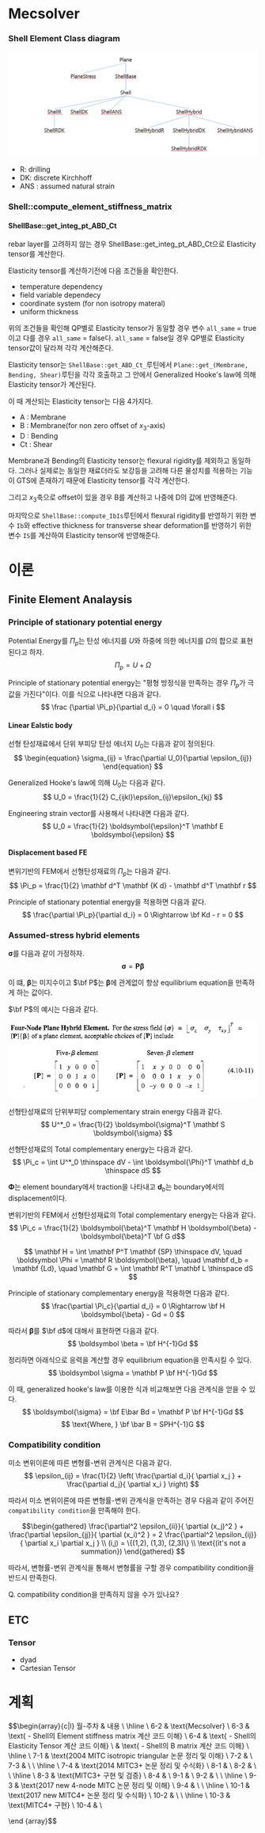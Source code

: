 # Mecsolver

### Shell Element Class diagram
<p align = "cetner">
<img src = "./image/shell class diagram.png">
</p>

* R: drilling
* DK: discrete Kirchhoff
* ANS : assumed natural strain



### Shell::compute_element_stiffness_matrix

#### ShellBase::get_integ_pt_ABD_Ct
rebar layer를 고려하지 않는 경우 ShellBase::get_integ_pt_ABD_Ct으로 Elasticity tensor를 계산한다.

Elasticity tensor를 계산하기전에 다음 조건들을 확인한다.
* temperature dependency
* field variable dependecy
* coordinate system (for non isotropy materal)
* uniform thickness

위의 조건들을 확인해 QP별로 Elasticity tensor가 동일할 경우 변수 `all_same` = true이고 다를 경우 `all_same` = false다. `all_same` = false일 경우 QP별로 Elasticity tensor값이 달라져 각각 계산해준다.

Elasticity tensor는 `ShellBase::get_ABD_Ct_`루틴에서 `Plane::get_(Membrane, Bending, Shear)`루틴을 각각 호출하고 그 안에서 Generalized Hooke's law에 의해 Elasticity tensor가 계산된다.

이 때 계산되는 Elasticity tensor는 다음 4가지다.
* A : Membrane
* B : Membrane(for non zero offset of $x_3$-axis)
* D : Bending
* Ct : Shear

Membrane과 Bending의 Elasticity tensor는 flexural rigidity를 제외하고 동일하다. 그러나 실제로는 동일한 재료더라도 보강등을 고려해 다른 물성치를 적용하는 기능이 GTS에 존재하기 때문에 Elasticity tensor를 각각 계산한다.

그리고 $x_3$축으로 offset이 있을 경우 B를 계산하고 나중에 D의 값에 반영해준다.

마지막으로 `ShellBase::compute_IbIs`루틴에서 flexural rigidity를 반영하기 위한 변수 `Ib`와 effective thickness for transverse shear deformation를 반영하기 위한 변수 `IS`를 계산하여 Elasticity tensor에 반영해준다.

# 이론
## Finite Element Analaysis
### Principle of stationary potential energy
Potential Energy를 $\Pi_p$는 탄성 에너지를 $U$와 하중에 의한 에너지를 $\Omega$의 합으로 표현된다고 하자.
$$ \Pi_p = U + \Omega $$

Principle of stationary potential energy는 "평형 방정식을 만족하는 경우 $\Pi_p$가 극값을 가진다"이다. 이를 식으로 나타내면 다음과 같다.
$$ \frac {\partial \Pi_p}{\partial d_i} = 0 \quad \forall i $$

#### Linear Ealstic body
선형 탄성재료에서 단위 부피당 탄성 에너지 $U_0$는 다음과 같이 정의된다.
$$ \begin{equation} \sigma_{ij} = \frac{\partial U_0}{\partial \epsilon_{ij}} \end{equation}   $$

Generalized Hooke's law에 의해 $U_0$는 다음과 같다.
$$ U_0 = \frac{1}{2} C_{ijkl}\epsilon_{ij}\epsilon_{kj} $$

Engineering strain vector를 사용해서 나타내면 다음과 같다.
$$ U_0 = \frac{1}{2} \boldsymbol{\epsilon}^T \mathbf E \boldsymbol{\epsilon} $$

#### Displacement based FE
변위기반의 FEM에서 선형탄성재료의 $\Pi_p$는 다음과 같다.
$$ \Pi_p = \frac{1}{2} \mathbf d^T \mathbf {K d} - \mathbf d^T \mathbf r $$

Principle of stationary potential energy을 적용하면 다음과 같다.
$$ \frac{\partial \Pi_p}{\partial d_i} = 0 \Rightarrow \bf Kd - r = 0 $$

### Assumed-stress hybrid elements
$\boldsymbol \sigma$를 다음과 같이 가정하자.
$$ \boldsymbol \sigma = \mathbf P \boldsymbol{\beta} $$

이 떄, $\boldsymbol \beta$는 미지수이고 $\bf P$는 $\boldsymbol{\beta}$에 관계없이 항상 equilibrium equation을 만족하게 하는 값이다.

$\bf P$의 예시는 다음과 같다.
<p align = "cetner">
<img src = "./image/2022.06.17_2.png">
</p>

선형탄성재료의 단위부피당 complementary strain energy 다음과 같다.
$$ U^*_0 = \frac{1}{2} \boldsymbol{\sigma}^T \mathbf S \boldsymbol{\sigma} $$

선형탄성재료의 Total complementary energy는 다음과 같다.
$$ \Pi_c = \int U^*_0 \thinspace dV - \int \boldsymbol{\Phi}^T \mathbf d_b \thinspace dS $$

$\boldsymbol \Phi$는 element boundary에서 traction을 나타내고 $\mathbf d_b$는 boundary에서의 displacement이다.

변위기반의 FEM에서 선형탄성재료의 Total complementary energy는 다음과 같다.
$$ \Pi_c = \frac{1}{2} \boldsymbol{\beta}^T \mathbf H \boldsymbol{\beta} -\boldsymbol{\beta}^T \bf G d$$

$$ \mathbf H = \int \mathbf P^T \mathbf {SP} \thinspace dV, \quad  \boldsymbol \Phi = \mathbf R \boldsymbol{\beta}, \quad \mathbf d_b = \mathbf {Ld}, \quad  \mathbf G = \int  \mathbf R^T \mathbf L \thinspace dS  $$

Principle of stationary complementary energy을 적용하면 다음과 같다.
$$ \frac{\partial \Pi_c}{\partial d_i} = 0 \Rightarrow \bf H \boldsymbol{\beta} - Gd = 0 $$

따라서 $\boldsymbol \beta$를 $\bf d$에 대해서 표현하면 다음과 같다.
$$ \boldsymbol \beta = \bf H^{-1}Gd $$

정리하면 아래식으로 응력을 계산할 경우 equilibrium equation을 만족시킬 수 있다.
$$ \boldsymbol \sigma = \mathbf P \bf H^{-1}Gd $$

이 때, generalized hooke's law를 이용한 식과 비교해보면 다음 관계식을 얻을 수 있다.
$$ \boldsymbol{\sigma} = \bf E\bar Bd  = \mathbf P \bf H^{-1}Gd $$
$$ \text{Where, } \bf \bar B = SPH^{-1}G  $$

### Compatibility condition
미소 변위이론에 따른 변형률-변위 관계식은 다음과 같다.
$$ \epsilon_{ij} = \frac{1}{2} \left( \frac{\partial d_i}{ \partial x_j } + \frac{\partial d_j}{ \partial x_i } \right) $$

따라서 미소 변위이론에 따른 변형률-변위 관계식을 만족하는 경우 다음과 같이 주어진 `compatibility condition`을 만족해야 한다.

$$\begin{gathered} \frac{\partial^2 \epsilon_{ii}}{ \partial (x_j)^2 } + \frac{\partial \epsilon_{jj}}{ \partial (x_i)^2 } = 2 \frac{\partial^2 \epsilon_{ij}}{ \partial x_i \partial x_j } \\ (i,j) = \{(1,2), (1,3), (2,3)\} \\ \text{(it's not a summation}) \end{gathered} $$

따라서, 변형률-변위 관계식을 통해서 변형률을 구할 경우 compatibility condition을 반드시 만족한다. 

Q. compatibility condition을 만족하지 않을 수가 있나요?  

## ETC
### Tensor
* dyad
* Cartesian Tensor




# 계획
$$\begin{array}{c|l}
월-주차 & 내용 \\ \hline \\
6-2 & \text{Mecsolver}  \\ 
6-3 & \text{ - Shell의 Element stiffness matrix 계산 코드 이해}  \\ 
6-4 & \text{ - Shell의 Elasticity Tensor 계산 코드 이해} \\
    & \text{ - Shell의 B matrix 계산 코드 이해} \\ \hline \\
7-1 & \text{2004 MITC isotropic triangular 논문 정리 및 이해} \\ 
7-2 & \\ 
7-3 & \\ \\ \hline \\
7-4 & \text{2014 MITC3+ 논문 정리 및 수식화} \\ 
8-1 & \\ 
8-2 & \\ \\ \hline \\
8-3 & \text{MITC3+ 구현 및 검증} \\
8-4 & \\ 
9-1 & \\ 
9-2 & \\ \\ \hline \\
9-3 & \text{2017 new 4-node MITC 논문 정리 및 이해} \\
9-4 & \\ \\ \hline \\
10-1 & \text{2017 new MITC4+ 논문 정리 및 수식화} \\ 
10-2 & \\  \\ \hline \\
10-3 & \text{MITC4+ 구현} \\
10-4 & \\ 

\end {array}$$